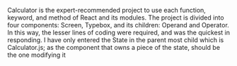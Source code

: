  Calculator is the expert-recommended project to use each function, keyword, and method of React and its modules. The project is divided into four components: Screen, Typebox, and its children: Operand and Operator. In this way, the lesser lines of coding were required, and was the quickest in responding. I have only entered the State in the parent most child which is Calculator.js; as the component that owns a piece of the state, should be the one modifying it
